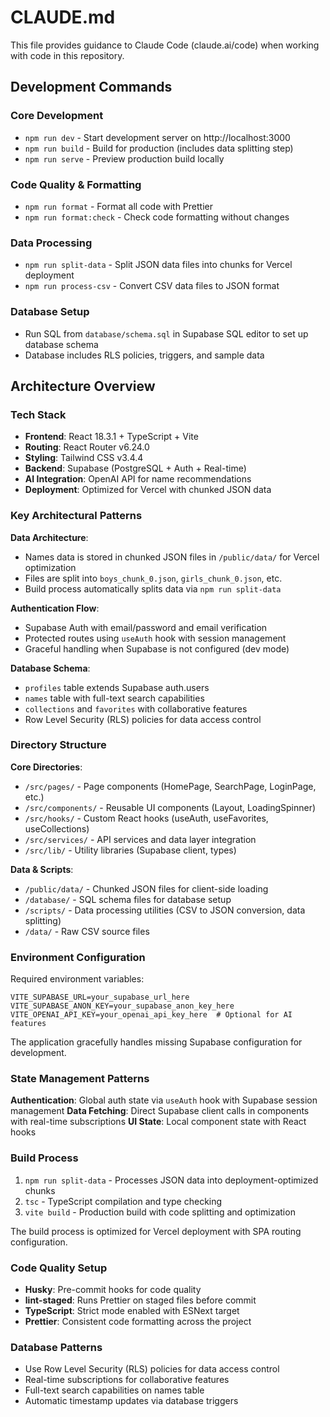 # CLAUDE.md

This file provides guidance to Claude Code (claude.ai/code) when working with code in this repository.

## Development Commands

### Core Development

- `npm run dev` - Start development server on http://localhost:3000
- `npm run build` - Build for production (includes data splitting step)
- `npm run serve` - Preview production build locally

### Code Quality & Formatting

- `npm run format` - Format all code with Prettier
- `npm run format:check` - Check code formatting without changes

### Data Processing

- `npm run split-data` - Split JSON data files into chunks for Vercel deployment
- `npm run process-csv` - Convert CSV data files to JSON format

### Database Setup

- Run SQL from `database/schema.sql` in Supabase SQL editor to set up database schema
- Database includes RLS policies, triggers, and sample data

## Architecture Overview

### Tech Stack

- **Frontend**: React 18.3.1 + TypeScript + Vite
- **Routing**: React Router v6.24.0
- **Styling**: Tailwind CSS v3.4.4
- **Backend**: Supabase (PostgreSQL + Auth + Real-time)
- **AI Integration**: OpenAI API for name recommendations
- **Deployment**: Optimized for Vercel with chunked JSON data

### Key Architectural Patterns

**Data Architecture**:

- Names data is stored in chunked JSON files in `/public/data/` for Vercel optimization
- Files are split into `boys_chunk_0.json`, `girls_chunk_0.json`, etc.
- Build process automatically splits data via `npm run split-data`

**Authentication Flow**:

- Supabase Auth with email/password and email verification
- Protected routes using `useAuth` hook with session management
- Graceful handling when Supabase is not configured (dev mode)

**Database Schema**:

- `profiles` table extends Supabase auth.users
- `names` table with full-text search capabilities
- `collections` and `favorites` with collaborative features
- Row Level Security (RLS) policies for data access control

### Directory Structure

**Core Directories**:

- `/src/pages/` - Page components (HomePage, SearchPage, LoginPage, etc.)
- `/src/components/` - Reusable UI components (Layout, LoadingSpinner)
- `/src/hooks/` - Custom React hooks (useAuth, useFavorites, useCollections)
- `/src/services/` - API services and data layer integration
- `/src/lib/` - Utility libraries (Supabase client, types)

**Data & Scripts**:

- `/public/data/` - Chunked JSON files for client-side loading
- `/database/` - SQL schema files for database setup
- `/scripts/` - Data processing utilities (CSV to JSON conversion, data splitting)
- `/data/` - Raw CSV source files

### Environment Configuration

Required environment variables:

```env
VITE_SUPABASE_URL=your_supabase_url_here
VITE_SUPABASE_ANON_KEY=your_supabase_anon_key_here
VITE_OPENAI_API_KEY=your_openai_api_key_here  # Optional for AI features
```

The application gracefully handles missing Supabase configuration for development.

### State Management Patterns

**Authentication**: Global auth state via `useAuth` hook with Supabase session management
**Data Fetching**: Direct Supabase client calls in components with real-time subscriptions
**UI State**: Local component state with React hooks

### Build Process

1. `npm run split-data` - Processes JSON data into deployment-optimized chunks
2. `tsc` - TypeScript compilation and type checking
3. `vite build` - Production build with code splitting and optimization

The build process is optimized for Vercel deployment with SPA routing configuration.

### Code Quality Setup

- **Husky**: Pre-commit hooks for code quality
- **lint-staged**: Runs Prettier on staged files before commit
- **TypeScript**: Strict mode enabled with ESNext target
- **Prettier**: Consistent code formatting across the project

### Database Patterns

- Use Row Level Security (RLS) policies for data access control
- Real-time subscriptions for collaborative features
- Full-text search capabilities on names table
- Automatic timestamp updates via database triggers
